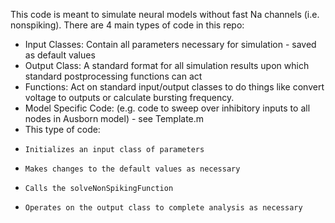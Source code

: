 This code is meant to simulate neural models without fast Na channels (i.e. nonspiking). 
There are 4 main types of code in this repo:
- Input Classes: Contain all parameters necessary for simulation - saved as default values
- Output Class: A standard format for all simulation results upon which standard postprocessing functions can act
- Functions: Act on standard input/output classes to do things like convert voltage to outputs or calculate bursting frequency.
- Model Specific Code: (e.g. code to sweep over inhibitory inputs to all nodes in Ausborn model) - see Template.m
-   This type of code:
-     Initializes an input class of parameters
-     Makes changes to the default values as necessary
-     Calls the solveNonSpikingFunction
-     Operates on the output class to complete analysis as necessary
